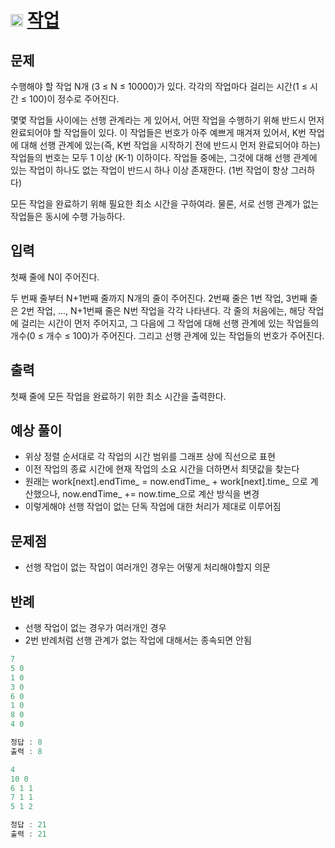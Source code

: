 # <img src="https://d2gd6pc034wcta.cloudfront.net/tier/12.svg" class="solvedac-tier" width = 20> [작업](https://www.acmicpc.net/problem/2056)

## 문제
수행해야 할 작업 N개 (3 ≤ N ≤ 10000)가 있다. 각각의 작업마다 걸리는 시간(1 ≤ 시간 ≤ 100)이 정수로 주어진다.

몇몇 작업들 사이에는 선행 관계라는 게 있어서, 어떤 작업을 수행하기 위해 반드시 먼저 완료되어야 할 작업들이 있다. 이 작업들은 번호가 아주 예쁘게 매겨져 있어서, K번 작업에 대해 선행 관계에 있는(즉, K번 작업을 시작하기 전에 반드시 먼저 완료되어야 하는) 작업들의 번호는 모두 1 이상 (K-1) 이하이다. 작업들 중에는, 그것에 대해 선행 관계에 있는 작업이 하나도 없는 작업이 반드시 하나 이상 존재한다. (1번 작업이 항상 그러하다)

모든 작업을 완료하기 위해 필요한 최소 시간을 구하여라. 물론, 서로 선행 관계가 없는 작업들은 동시에 수행 가능하다.

## 입력
첫째 줄에 N이 주어진다.

두 번째 줄부터 N+1번째 줄까지 N개의 줄이 주어진다. 2번째 줄은 1번 작업, 3번째 줄은 2번 작업, ..., N+1번째 줄은 N번 작업을 각각 나타낸다. 각 줄의 처음에는, 해당 작업에 걸리는 시간이 먼저 주어지고, 그 다음에 그 작업에 대해 선행 관계에 있는 작업들의 개수(0 ≤ 개수 ≤ 100)가 주어진다. 그리고 선행 관계에 있는 작업들의 번호가 주어진다.

## 출력
첫째 줄에 모든 작업을 완료하기 위한 최소 시간을 출력한다.

## 예상 풀이
 - 위상 정렬 순서대로 각 작업의 시간 범위를 그래프 상에 직선으로 표현
 - 이전 작업의 종료 시간에 현재 작업의 소요 시간을 더하면서 최댓값을 찾는다
 - 원래는 work[next].endTime_ = now.endTime_ + work[next].time_ 으로 계산했으나, now.endTime_ += now.time_으로 계산 방식을 변경
 - 이렇게해야 선행 작업이 없는 단독 작업에 대한 처리가 제대로 이루어짐
 
## 문제점
 - 선행 작업이 없는 작업이 여러개인 경우는 어떻게 처리해야할지 의문

## 반례
 - 선행 작업이 없는 경우가 여러개인 경우
 - 2번 반례처럼 선행 관계가 없는 작업에 대해서는 종속되면 안됨
 

```java
7
5 0
1 0
3 0
6 0
1 0
8 0
4 0
```

```java
정답 : 8  
출력 : 8
```

```java
4
10 0
6 1 1
7 1 1
5 1 2
```

```java
정답 : 21
출력 : 21
```
